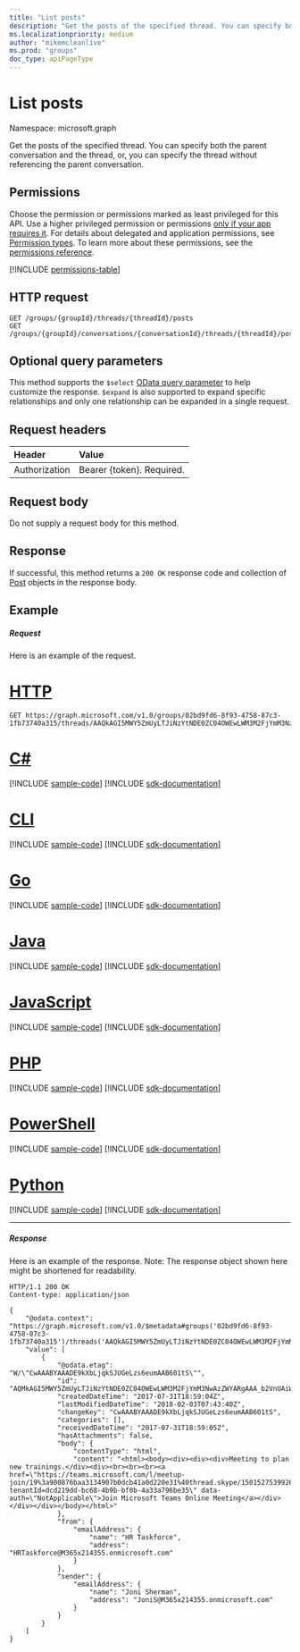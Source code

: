 ```yaml
---
title: "List posts"
description: "Get the posts of the specified thread. You can specify both the parent conversation and the thread, or, "
ms.localizationpriority: medium
author: "mikemcleanlive"
ms.prod: "groups"
doc_type: apiPageType
---
```


# List posts

Namespace: microsoft.graph

Get the posts of the specified thread. You can specify both the parent conversation and the thread, or, 
you can specify the thread without referencing the parent conversation.

## Permissions
Choose the permission or permissions marked as least privileged for this API. Use a higher privileged permission or permissions [only if your app requires it](/graph/permissions-overview#best-practices-for-using-microsoft-graph-permissions). For details about delegated and application permissions, see [Permission types](/graph/permissions-overview#permission-types). To learn more about these permissions, see the [permissions reference](/graph/permissions-reference).

<!-- { "blockType": "permissions", "name": "conversationthread_list_posts" } -->
[!INCLUDE [permissions-table](../includes/permissions/conversationthread-list-posts-permissions.md)]

## HTTP request
<!-- { "blockType": "ignored" } -->
```http
GET /groups/{groupId}/threads/{threadId}/posts
GET /groups/{groupId}/conversations/{conversationId}/threads/{threadId}/posts

```
## Optional query parameters
This method supports the `$select` [OData query parameter](/graph/query-parameters) to help customize the response. `$expand` is also supported to expand specific relationships and only one relationship can be expanded in a single request.
## Request headers
| Header       | Value |
|:---------------|:--------|
| Authorization  | Bearer {token}. Required.  |

## Request body
Do not supply a request body for this method.

## Response

If successful, this method returns a `200 OK` response code and collection of [Post](../resources/post.md) objects in the response body.
## Example
##### Request
Here is an example of the request.

# [HTTP](#tab/http)
<!-- {
  "blockType": "request",
  "name": "get_posts",
  "sampleKeys": ["02bd9fd6-8f93-4758-87c3-1fb73740a315", "AAQkAGI5MWY5ZmUyLTJiNzYtNDE0ZC04OWEwLWM3M2FjYmM3NzNlZgMkABAAG5c7eC4NYEynIoXsuxXB9RAAG5c7eC4NYEynIoXsuxXB9Q=="]
}-->
```msgraph-interactive
GET https://graph.microsoft.com/v1.0/groups/02bd9fd6-8f93-4758-87c3-1fb73740a315/threads/AAQkAGI5MWY5ZmUyLTJiNzYtNDE0ZC04OWEwLWM3M2FjYmM3NzNlZgMkABAAG5c7eC4NYEynIoXsuxXB9RAAG5c7eC4NYEynIoXsuxXB9Q==/posts
```

# [C#](#tab/csharp)
[!INCLUDE [sample-code](../includes/snippets/csharp/get-posts-csharp-snippets.md)]
[!INCLUDE [sdk-documentation](../includes/snippets/snippets-sdk-documentation-link.md)]

# [CLI](#tab/cli)
[!INCLUDE [sample-code](../includes/snippets/cli/get-posts-cli-snippets.md)]
[!INCLUDE [sdk-documentation](../includes/snippets/snippets-sdk-documentation-link.md)]

# [Go](#tab/go)
[!INCLUDE [sample-code](../includes/snippets/go/get-posts-go-snippets.md)]
[!INCLUDE [sdk-documentation](../includes/snippets/snippets-sdk-documentation-link.md)]

# [Java](#tab/java)
[!INCLUDE [sample-code](../includes/snippets/java/get-posts-java-snippets.md)]
[!INCLUDE [sdk-documentation](../includes/snippets/snippets-sdk-documentation-link.md)]

# [JavaScript](#tab/javascript)
[!INCLUDE [sample-code](../includes/snippets/javascript/get-posts-javascript-snippets.md)]
[!INCLUDE [sdk-documentation](../includes/snippets/snippets-sdk-documentation-link.md)]

# [PHP](#tab/php)
[!INCLUDE [sample-code](../includes/snippets/php/get-posts-php-snippets.md)]
[!INCLUDE [sdk-documentation](../includes/snippets/snippets-sdk-documentation-link.md)]

# [PowerShell](#tab/powershell)
[!INCLUDE [sample-code](../includes/snippets/powershell/get-posts-powershell-snippets.md)]
[!INCLUDE [sdk-documentation](../includes/snippets/snippets-sdk-documentation-link.md)]

# [Python](#tab/python)
[!INCLUDE [sample-code](../includes/snippets/python/get-posts-python-snippets.md)]
[!INCLUDE [sdk-documentation](../includes/snippets/snippets-sdk-documentation-link.md)]

---

##### Response
Here is an example of the response. Note: The response object shown here might be shortened for readability.
<!-- {
  "blockType": "response",
  "truncated": true,
  "@odata.type": "microsoft.graph.post",
  "isCollection": true
} -->
```http
HTTP/1.1 200 OK
Content-type: application/json

{
    "@odata.context": "https://graph.microsoft.com/v1.0/$metadata#groups('02bd9fd6-8f93-4758-87c3-1fb73740a315')/threads('AAQkAGI5MWY5ZmUyLTJiNzYtNDE0ZC04OWEwLWM3M2FjYmM3NzNlZgMkABAAG5c7eC4NYEynIoXsuxXB9RAAG5c7eC4NYEynIoXsuxXB9Q%3D%3D')/posts",
    "value": [
        {
            "@odata.etag": "W/\"CwAAABYAAADE9kXbLjqkSJUGeLzs6eumAAB601tS\"",
            "id": "AQMkAGI5MWY5ZmUyLTJiNzYtNDE0ZC04OWEwLWM3M2FjYmM3NwAzZWYARgAAA_b2VnUAiWNLj0xeSOs499YHAMT2RdsuOqRIlQZ4vOzp66YAAAIBDAAAAMT2RdsuOqRIlQZ4vOzp66YAAAINKgAAAA==",
            "createdDateTime": "2017-07-31T18:59:04Z",
            "lastModifiedDateTime": "2018-02-03T07:43:40Z",
            "changeKey": "CwAAABYAAADE9kXbLjqkSJUGeLzs6eumAAB601tS",
            "categories": [],
            "receivedDateTime": "2017-07-31T18:59:05Z",
            "hasAttachments": false,
            "body": {
                "contentType": "html",
                "content": "<html><body><div><div><div>Meeting to plan new trainings.</div><div><br><br><br><a href=\"https://teams.microsoft.com/l/meetup-join/19%3a900876baa3134907b0dcb41a0d220e31%40thread.skype/1501527539926?tenantId=dcd219dd-bc68-4b9b-bf0b-4a33a796be35\" data-auth=\"NotApplicable\">Join Microsoft Teams Online Meeting</a></div></div></div></body></html>"
            },
            "from": {
                "emailAddress": {
                    "name": "HR Taskforce",
                    "address": "HRTaskforce@M365x214355.onmicrosoft.com"
                }
            },
            "sender": {
                "emailAddress": {
                    "name": "Joni Sherman",
                    "address": "JoniS@M365x214355.onmicrosoft.com"
                }
            }
        }
    ]
}
```

<!-- uuid: 8fcb5dbc-d5aa-4681-8e31-b001d5168d79
2015-10-25 14:57:30 UTC -->
<!-- {
  "type": "#page.annotation",
  "description": "List posts",
  "keywords": "",
  "section": "documentation",
  "tocPath": "",
  "suppressions": [
  ]
}-->
